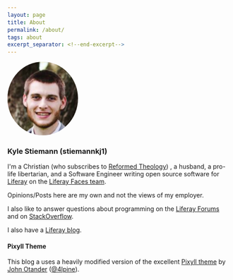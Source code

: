 ```yaml
---
layout: page
title: About
permalink: /about/
tags: about
excerpt_separator: <!--end-excerpt-->
---
```


<img alt="Kyle" src="/images/kyle.png" style="width: 160px; height: auto;
border-radius: 50%;" />

### Kyle Stiemann (stiemannkj1)

<!--end-excerpt-->

I'm a Christian (who subscribes to <a
href="http://www.ligonier.org/learn/series/what_is_reformed_theology/"
target="_blank">Reformed Theology</a>) , a husband, a pro-life libertarian, and
a Software Engineer writing open source software for <a
href="https://www.liferay.com/" target="_blank">Liferay</a> on the <a
href="https://www.liferay.com/web/neil.griffin/blog/-/blogs/liferay-faces-project-news-july-2014"
target="_blank">Liferay Faces team</a>.

Opinions/Posts here are my own and not the views of my employer.

I also like to answer questions about programming on the <a
href="https://web.liferay.com/web/guest/community/forums/-/message_boards/recent-posts?_19_groupThreadsUserId=20690719"
target="_blank">Liferay Forums</a> and on <a
href="http://stackoverflow.com/users/2880970/stiemannkj1?tab=answers"
target="_blank">StackOverflow</a>.

I also have a <a href="https://www.liferay.com/web/kyle.stiemann/blog"
target="_blank">Liferay blog</a>.

#### Pixyll Theme

This blog a uses a heavily modified version of the excellent <a
href="https://github.com/johnotander/pixyll" target="_blank">Pixyll theme</a>
by <a href="http://johnotander.com" target="_blank">John Otander</a> (<a
href="https://twitter.com/4lpine" target="_blank">@4lpine</a>).

